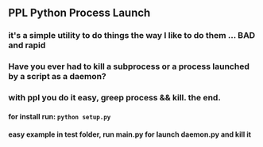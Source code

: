 ## PPL Python Process Launch

### it's a simple utility to do things the way I like to do them ... BAD and rapid

### Have you ever had to kill a subprocess or a process launched by a script as a daemon?
### with ppl you do it easy, greep process && kill. the end.

#### for install run:   `python setup.py`
#### easy example in test folder, run main.py for launch daemon.py and kill it
